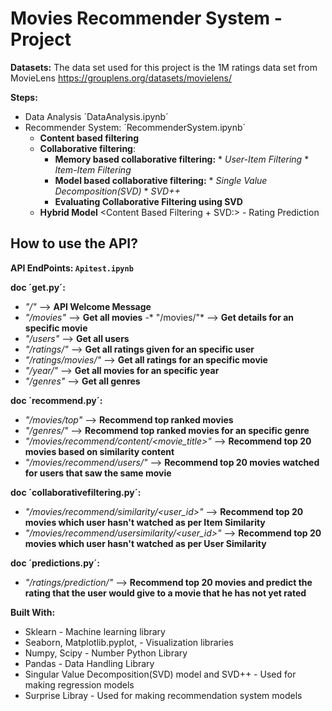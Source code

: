 # Movies Recommender System - Project


**Datasets:** The data set used for this project is the 1M ratings data set from MovieLens <https://grouplens.org/datasets/movielens/>

**Steps:**
* Data Analysis ´DataAnalysis.ipynb´
* Recommender System: ´RecommenderSystem.ipynb´
    * **Content based filtering** <Sklearn>
    * **Collaborative filtering**:
         * **Memory based collaborative filtering:**<Sklearn>
                * *User-Item Filtering* 
                * *Item-Item Filtering*  
         * **Model based collaborative filtering:** <Surprise Library> 
                * *Single Value Decomposition(SVD)* <Matrix Factorization>
                * *SVD++*
         * **Evaluating Collaborative Filtering using SVD** 
    * **Hybrid Model** <Content Based Filtering + SVD:> - Rating Prediction


## How to use the API?

**API EndPoints: `Apitest.ipynb`**

**doc ´get.py´:**
 - *"/"* --> **API Welcome Message**
 - *"/movies"* --> **Get all movies**
 -* "/movies/<movie>"* --> **Get details for an specific movie**
 - *"/users"* --> **Get all users**
 - *"/ratings/<userid>"* --> **Get all ratings given for an specific user**
 - *"/ratings/movies/<movieid>"* --> **Get all ratings for an specific movie**
 - *"/year/<year>"* --> **Get all movies for an specific year**
 - *"/genres"* --> **Get all genres**

 **doc ´recommend.py´:**
- *"/movies/top"* --> **Recommend top ranked movies**
- *"/genres/<genre>"* --> **Recommend top ranked movies for an specific genre**
- *"/movies/recommend/content/<movie_title>"* --> **Recommend top 20 movies based on similarity content**
- *"/movies/recommend/users/<movie>"* --> **Recommend top 20 movies watched for users that saw the same movie**

**doc ´collaborativefiltering.py´:**
- *"/movies/recommend/similarity/<user_id>"* --> **Recommend top 20 movies which user hasn't watched as per Item Similarity**
- *"/movies/recommend/usersimilarity/<user_id>"* --> **Recommend top 20 movies which user hasn't watched as per User Similarity**

**doc ´predictions.py´:**
- *"/ratings/prediction/<userId>"* --> **Recommend top 20 movies and predict the rating that the user would give to a movie that he has not yet rated**


**Built With:**
* Sklearn - Machine learning library
* Seaborn, Matplotlib.pyplot, - Visualization libraries
* Numpy, Scipy - Number Python Library
* Pandas - Data Handling Library
* Singular Value Decomposition(SVD) model and SVD++  - Used for making regression models
* Surprise Libray - Used for making recommendation system models
